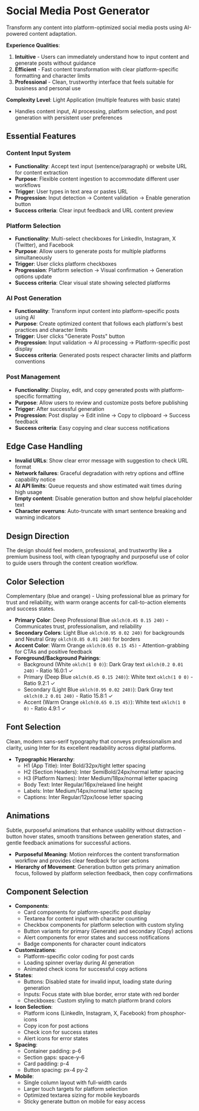 # Social Media Post Generator

Transform any content into platform-optimized social media posts using AI-powered content adaptation.

**Experience Qualities**: 
1. **Intuitive** - Users can immediately understand how to input content and generate posts without guidance
2. **Efficient** - Fast content transformation with clear platform-specific formatting and character limits
3. **Professional** - Clean, trustworthy interface that feels suitable for business and personal use

**Complexity Level**: Light Application (multiple features with basic state)
- Handles content input, AI processing, platform selection, and post generation with persistent user preferences

## Essential Features

### Content Input System
- **Functionality**: Accept text input (sentence/paragraph) or website URL for content extraction
- **Purpose**: Flexible content ingestion to accommodate different user workflows
- **Trigger**: User types in text area or pastes URL
- **Progression**: Input detection → Content validation → Enable generation button
- **Success criteria**: Clear input feedback and URL content preview

### Platform Selection
- **Functionality**: Multi-select checkboxes for LinkedIn, Instagram, X (Twitter), and Facebook
- **Purpose**: Allow users to generate posts for multiple platforms simultaneously
- **Trigger**: User clicks platform checkboxes
- **Progression**: Platform selection → Visual confirmation → Generation options update
- **Success criteria**: Clear visual state showing selected platforms

### AI Post Generation
- **Functionality**: Transform input content into platform-specific posts using AI
- **Purpose**: Create optimized content that follows each platform's best practices and character limits
- **Trigger**: User clicks "Generate Posts" button
- **Progression**: Input validation → AI processing → Platform-specific post display
- **Success criteria**: Generated posts respect character limits and platform conventions

### Post Management
- **Functionality**: Display, edit, and copy generated posts with platform-specific formatting
- **Purpose**: Allow users to review and customize posts before publishing
- **Trigger**: After successful generation
- **Progression**: Post display → Edit inline → Copy to clipboard → Success feedback
- **Success criteria**: Easy copying and clear success notifications

## Edge Case Handling
- **Invalid URLs**: Show clear error message with suggestion to check URL format
- **Network failures**: Graceful degradation with retry options and offline capability notice
- **AI API limits**: Queue requests and show estimated wait times during high usage
- **Empty content**: Disable generation button and show helpful placeholder text
- **Character overruns**: Auto-truncate with smart sentence breaking and warning indicators

## Design Direction
The design should feel modern, professional, and trustworthy like a premium business tool, with clean typography and purposeful use of color to guide users through the content creation workflow.

## Color Selection
Complementary (blue and orange) - Using professional blue as primary for trust and reliability, with warm orange accents for call-to-action elements and success states.

- **Primary Color**: Deep Professional Blue `oklch(0.45 0.15 240)` - Communicates trust, professionalism, and reliability
- **Secondary Colors**: Light Blue `oklch(0.95 0.02 240)` for backgrounds and Neutral Gray `oklch(0.85 0.01 240)` for borders
- **Accent Color**: Warm Orange `oklch(0.65 0.15 45)` - Attention-grabbing for CTAs and positive feedback
- **Foreground/Background Pairings**: 
  - Background (White `oklch(1 0 0)`): Dark Gray text `oklch(0.2 0.01 240)` - Ratio 16.0:1 ✓
  - Primary (Deep Blue `oklch(0.45 0.15 240)`): White text `oklch(1 0 0)` - Ratio 9.2:1 ✓
  - Secondary (Light Blue `oklch(0.95 0.02 240)`): Dark Gray text `oklch(0.2 0.01 240)` - Ratio 15.8:1 ✓
  - Accent (Warm Orange `oklch(0.65 0.15 45)`): White text `oklch(1 0 0)` - Ratio 4.9:1 ✓

## Font Selection
Clean, modern sans-serif typography that conveys professionalism and clarity, using Inter for its excellent readability across digital platforms.

- **Typographic Hierarchy**: 
  - H1 (App Title): Inter Bold/32px/tight letter spacing
  - H2 (Section Headers): Inter SemiBold/24px/normal letter spacing  
  - H3 (Platform Names): Inter Medium/18px/normal letter spacing
  - Body Text: Inter Regular/16px/relaxed line height
  - Labels: Inter Medium/14px/normal letter spacing
  - Captions: Inter Regular/12px/loose letter spacing

## Animations
Subtle, purposeful animations that enhance usability without distraction - button hover states, smooth transitions between generation states, and gentle feedback animations for successful actions.

- **Purposeful Meaning**: Motion reinforces the content transformation workflow and provides clear feedback for user actions
- **Hierarchy of Movement**: Generation button gets primary animation focus, followed by platform selection feedback, then copy confirmations

## Component Selection
- **Components**: 
  - Card components for platform-specific post display
  - Textarea for content input with character counting
  - Checkbox components for platform selection with custom styling
  - Button variants for primary (Generate) and secondary (Copy) actions
  - Alert components for error states and success notifications
  - Badge components for character count indicators
- **Customizations**: 
  - Platform-specific color coding for post cards
  - Loading spinner overlay during AI generation
  - Animated check icons for successful copy actions
- **States**: 
  - Buttons: Disabled state for invalid input, loading state during generation
  - Inputs: Focus state with blue border, error state with red border
  - Checkboxes: Custom styling to match platform brand colors
- **Icon Selection**: 
  - Platform icons (LinkedIn, Instagram, X, Facebook) from phosphor-icons
  - Copy icon for post actions
  - Check icon for success states
  - Alert icons for error states
- **Spacing**: 
  - Container padding: p-6
  - Section gaps: space-y-6  
  - Card padding: p-4
  - Button spacing: px-4 py-2
- **Mobile**: 
  - Single column layout with full-width cards
  - Larger touch targets for platform selection
  - Optimized textarea sizing for mobile keyboards
  - Sticky generate button on mobile for easy access